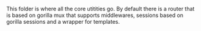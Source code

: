 This folder is where all the core utitities go. By default there is a router that is based on gorilla mux that supports middlewares, sessions based on gorilla sessions and a wrapper for templates.